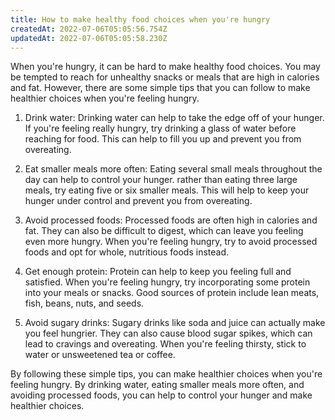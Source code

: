 ```yaml
---
title: How to make healthy food choices when you're hungry
createdAt: 2022-07-06T05:05:56.754Z
updatedAt: 2022-07-06T05:05:58.230Z
---
```


When you're hungry, it can be hard to make healthy food choices. You may be tempted to reach for unhealthy snacks or meals that are high in calories and fat. However, there are some simple tips that you can follow to make healthier choices when you're feeling hungry.

1. Drink water: Drinking water can help to take the edge off of your hunger. If you're feeling really hungry, try drinking a glass of water before reaching for food. This can help to fill you up and prevent you from overeating.

2. Eat smaller meals more often: Eating several small meals throughout the day can help to control your hunger. rather than eating three large meals, try eating five or six smaller meals. This will help to keep your hunger under control and prevent you from overeating.

3. Avoid processed foods: Processed foods are often high in calories and fat. They can also be difficult to digest, which can leave you feeling even more hungry. When you're feeling hungry, try to avoid processed foods and opt for whole, nutritious foods instead.

4. Get enough protein: Protein can help to keep you feeling full and satisfied. When you're feeling hungry, try incorporating some protein into your meals or snacks. Good sources of protein include lean meats, fish, beans, nuts, and seeds.

5. Avoid sugary drinks: Sugary drinks like soda and juice can actually make you feel hungrier. They can also cause blood sugar spikes, which can lead to cravings and overeating. When you're feeling thirsty, stick to water or unsweetened tea or coffee.

By following these simple tips, you can make healthier choices when you're feeling hungry. By drinking water, eating smaller meals more often, and avoiding processed foods, you can help to control your hunger and make healthier choices.
